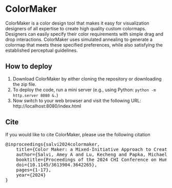# ColorMaker

ColorMaker is a color design tool that makes it easy for visualization designers of all expertise to create high quality custom colormaps. Designers can easily specify their color requirements with simple drag and drop interactions. ColorMaker uses simulated annealing to generate a colormap that meets these specified preferences, while also satisfying the established perceptual guidelines.

## How to deploy

1. Download ColorMaker by either cloning the repository or downloading the zip file.
2. To deploy the code, run a mini server (e.g., using Python: `python -m http.server 8080 &.`)
3. Now switch to your web browser and visit the following URL: http://localhost:8080/index.html

## Cite

If you would like to cite ColorMaker, please use the following citation

<pre>
@inproceedings{salvi2024colormaker,
    title={Color Maker: a Mixed-Initiative Approach to Creating Accessible Color Maps},
    author={Salvi, Amey A and Lu, Kecheng and Papka, Michael E. and Wang, Yunhai and Reda, Khairi},
    booktitle={Proceedings of the 2024 CHI Conference on Human Factors in Computing Systems},
    doi={10.1145/3613904.3642265},
    pages={1-17},
    year={2024}
}
</pre>
